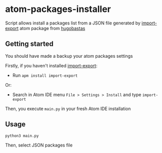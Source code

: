 atom-packages-installer
=======================

Script allows install a packages list from a JSON file generated by [import-export](https://atom.io/packages/import-export) atom package from [hugobastas](https://atom.io/users/hugobastas)


Getting started
---------------

You should have made a backup your atom packages settings

Firstly, if you haven't installed [import-export](https://atom.io/packages/import-export):

  + Run `apm install import-export`

  Or:
  
  + Search in Atom IDE menu `File > Settings > Install` and type `import-export`

Then, you execute `main.py` in your fresh Atom IDE installation


Usage
-----

`python3 main.py`

Then, select JSON packages file
